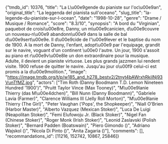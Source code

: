 {"tmdb_id": 10376, "title": "La L\u00e9gende du pianiste sur l'oc\u00e9an", "original_title": "La leggenda del pianista sull'oceano", "slug_title": "la-legende-du-pianiste-sur-l-ocean", "date": "1998-10-28", "genre": "Drame / Musique / Romance", "score": "8.3/10", "synopsis": "A bord du \"Virginian\", paquebot de croisi\u00e8re, Danny, un m\u00e9canicien, d\u00e9couvre un nouveau-n\u00e9 abandonn\u00e9 dans la salle de bal d\u00e9sert\u00e9e. Il d\u00e9cide de l'\u00e9lever et le baptise du nom de 1900. A la mort de Danny, l'enfant, adopt\u00e9 par l'equipage, grandit sur le navire, voguant d'un continent \u00e0 l'autre. Un jour, 1900 s'assoit au piano et r\u00e9v\u00e8le un don extraordinaire pour la musique. Adulte, il devient un pianiste virtuose. Les plus grands jazzmen lui rendent visite. 1900 refuse de quitter le navire. Jusqu'au jour o\u00f9 celui-ci est promis a la d\u00e9molition.", "image": "https://image.tmdb.org/t/p/w185_and_h278_bestv2/2tnyt4bAWrxhRkiINj93VunTfMZ.jpg", "actors": ["Tim Roth (Danny Boodmann T.D. Lemon Nineteen Hundred '1900')", "Pruitt Taylor Vince (Max Tooney)", "M\u00e9lanie Thierry (das M\u00e4dchen)", "Bill Nunn (Danny Boodmann)", "Gabriele Lavia (Farmer)", "Clarence Williams III (Jelly Roll Morton)", "M\u00e9lanie Thierry (The Girl)", "Peter Vaughan ('Pops', the Shopkeeper)", "Niall O'Brien (Harbor Master)", "Alberto Vazquez (Mexican Stoker)", "Luca De Luigi (Neapolitan Stoker)", "Femi Elufowoju Jr. (Black Stoker)", "Nigel Fan (Chinese Stoker)", "Roger Monk (Irish Stoker)", "Leonid Zaslavski (Polish Stoker)", "Bernard Padden (Boatswain)", "Piero Gimondo ()", "Adriano Wajskol ()", "Nicola Di Pinto ()", "Anita Zagaria ()"], "comments": [], "recommandations_id": [11216, 152742, 10867, 25846]}